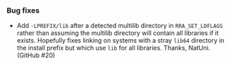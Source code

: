 ### Bug fixes

- Add `-LPREFIX/lib` after a detected multilib directory in `RRA_SET_LDFLAGS` rather than assuming the multilib directory will contain all libraries if it exists. Hopefully fixes linking on systems with a stray `lib64` directory in the install prefix but which use `lib` for all libraries. Thanks, NatUni. (GitHub #20)
